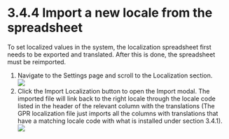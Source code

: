 # 3.4.4 Import a new locale from the spreadsheet

To set localized values in the system, the localization spreadsheet first needs to be exported and translated. After this is done, the spreadsheet must be reimported.

1. Navigate to the Settings page and scroll to the Localization section.\
   ![](https://lh4.googleusercontent.com/Mu8r3fdIVOehoWjkwFj5epRbJyUBDB2rw22P8xecko2k4CsASlNP\_7MDV7e-W0bRvGQimfCJHR2i2DQ28iuYgFBb7EH34na57RRBGYKAIejU4IR5Z8rtellO88Z0DYuK4m6yFuz4LdGEjm8qg5a1At\_iI2aqbKyG\_WggJ7N8ifOA7h0ja9Fhb4s1)
2. Click the Import Localization button to open the Import modal. The imported file will link back to the right locale through the locale code listed in the header of the relevant column with the translations (The GPR localization file just imports all the columns with translations that have a matching locale code with what is installed under section 3.4.1).\
   ![](https://lh3.googleusercontent.com/WVNE0YSWHqjUE3l16tTp\_fgswNDz\_CkPlSfg67sRWzA2eh1SzK3Rlh34mb1bKuz6A68FPAfYyiGEgoM3MUuQH5Oe0K2800anahCCtOK-4hQAIJoHmKLBQ5rwYzvxsNCwI1\_d2\_X2Flze05DiSBqrXzuMm4tmAeaDU663599PtmWxk\_W07G8zlrFx)
